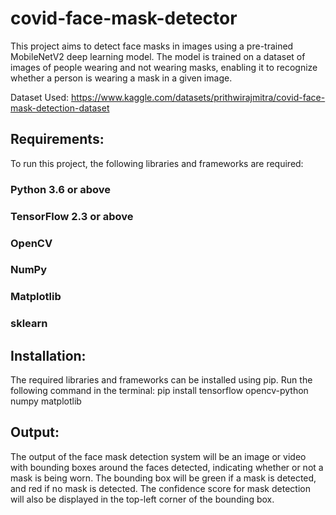 # covid-face-mask-detector

This project aims to detect face masks in images using a pre-trained MobileNetV2 deep learning model. The model is trained on a dataset of images of people wearing and not wearing masks, enabling it to recognize whether a person is wearing a mask in a given image.

Dataset Used: https://www.kaggle.com/datasets/prithwirajmitra/covid-face-mask-detection-dataset

## Requirements:
To run this project, the following libraries and frameworks are required:

### Python 3.6 or above
### TensorFlow 2.3 or above
### OpenCV
### NumPy
### Matplotlib
### sklearn 

## Installation:
The required libraries and frameworks can be installed using pip. Run the following command in the terminal:
pip install tensorflow opencv-python numpy matplotlib

## Output:
The output of the face mask detection system will be an image or video with bounding boxes around the faces detected, indicating whether or not a mask is being worn. The bounding box will be green if a mask is detected, and red if no mask is detected. The confidence score for mask detection will also be displayed in the top-left corner of the bounding box.

